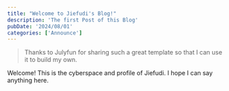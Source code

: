 ```yaml
---
title: "Welcome to Jiefudi's Blog!"
description: 'The first Post of this Blog'
pubDate: '2024/08/01'
categories: ['Announce']
---
```


>Thanks to Julyfun for sharing such a great template so that I can use it to build my own.

Welcome! This is the cyberspace and profile of Jiefudi.
I hope I can say anything here.
